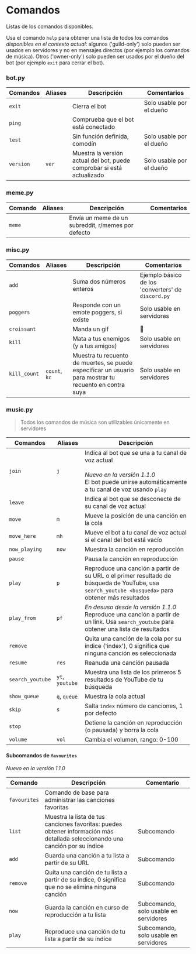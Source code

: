 # Comandos

Listas de los comandos disponibles.

Usa el comando `help` para obtener una lista de todos los comandos *disponibles en el contexto actual*: algunos ('guild-only') solo pueden ser usados en servidores y no en mensajes directos (por ejemplo los comandos de música).
Otros ('owner-only') solo pueden ser usados por el dueño del bot (por ejemplo `exit` para cerrar el bot).

### bot.py

| Comandos  | Aliases | Descripción                                                  | Comentarios              |
| --------- | ------- | ------------------------------------------------------------ | ------------------------ |
| `exit`    |         | Cierra el bot                                                | Solo usable por el dueño |
| `ping`    |         | Comprueba que el bot está conectado                          |                          |
| `test`    |         | Sin función definida, comodín                                | Solo usable por el dueño |
| `version` | `ver`   | Muestra la versión actual del bot, puede comprobar si está actualizado | Solo usable por el dueño |

### meme.py

| Comando | Aliases | Descripción                                        | Comentarios |
| ------- | ------- | -------------------------------------------------- | ----------- |
| `meme`  |         | Envía un meme de un subreddit, r/memes por defecto |             |

### misc.py

| Comandos     | Aliases       | Descripción                                                  | Comentarios                                        |
| ------------ | ------------- | ------------------------------------------------------------ | -------------------------------------------------- |
| `add`        |               | Suma dos números enteros                                     | Ejemplo básico de los 'converters' de `discord.py` |
| `poggers`    |               | Responde con un emote poggers, si existe                     | Solo usable en servidores                          |
| `croissant`  |               | Manda un gif                                                 | 🥐                                                  |
| `kill`       |               | Mata a tus enemigos (y a tus amigos)                         | Solo usable en servidores                          |
| `kill_count` | `count`, `kc` | Muestra tu recuento de muertes, se puede especificar un usuario para mostrar tu recuento en contra suya | Solo usable en servidores                          |

### music.py

> Todos los comandos de música son utilizables únicamente en servidores

| Comandos         | Aliases         | Descripción                                                  |
| ---------------- | --------------- | ------------------------------------------------------------ |
| `join`           | `j`             | Indica al bot que se una a tu canal de voz actual<br /><br />*Nuevo en la versión 1.1.0*<br />El bot puede unirse automáticamente a tu canal de voz usando `play` |
| `leave`          |                 | Indica al bot que se desconecte de su canal de voz actual    |
| `move`           | `m`             | Mueve la posición de una canción en la cola                  |
| `move_here`      | `mh`            | Mueve el bot a tu canal de voz actual si el canal del bot está vacío |
| `now_playing`    | `now`           | Muestra la canción en reproducción                           |
| `pause`          |                 | Pausa la canción en reproducción                             |
| `play`           | `p`             | Reproduce una canción a partir de su URL o el primer resultado de búsqueda de YouTube, usa `search_youtube <busqueda>` para obtener más resultados |
| `play_from`      | `pf`            | *En desuso desde la versión 1.1.0*<br />Reproduce una canción a partir de un link. Usa `search_youtube` para obtener una lista de resultados |
| `remove`         |                 | Quita una canción de la cola por su índice ('index'), 0 significa que ninguna canción es seleccionada |
| `resume`         | `res`           | Reanuda una canción pausada                                  |
| `search_youtube` | `yt`, `youtube` | Muestra una lista de los primeros 5 resultados de YouTube de tu búsqueda |
| `show_queue`     | `q`, `queue`    | Muestra la cola actual                                       |
| `skip`           | `s`             | Salta `index` número de canciones, 1 por defecto             |
| `stop`           |                 | Detiene la canción en reproducción (o pausada) y borra la cola |
| `volume`         | `vol`           | Cambia el volumen, rango: 0-100                              |

#### Subcomandos de `favourites`

*Nuevo en la versión 1.1.0*

| Comando      | Descripción                                                  | Comentario                            |
| ------------ | ------------------------------------------------------------ | ------------------------------------- |
| `favourites` | Comando de base para administrar las canciones favoritas     |                                       |
| `list`       | Muestra la lista de tus canciones favoritas: puedes obtener información más detallada seleccionando una canción por su índice | Subcomando                            |
| `add`        | Guarda una canción a tu lista a partir de su URL             | Subcomando                            |
| `remove`     | Quita una canción de tu lista a partir de su índice, 0 significa que no se elimina ninguna canción | Subcomando                            |
| `now`        | Guarda la canción en curso de reproducción a tu lista        | Subcomando, solo usable en servidores |
| `play`       | Reproduce una canción de tu lista a partir de su índice      | Subcomando, solo usable en servidores |

